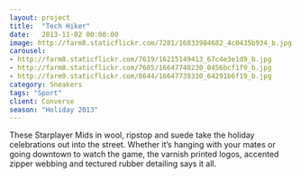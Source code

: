 ```yaml
---
layout: project
title:  "Tech Hiker"
date:   2013-11-02 00:00:00
image: http://farm8.staticflickr.com/7281/16833984682_4c0435b934_b.jpg
carousel:
- http://farm8.staticflickr.com/7619/16215149413_67c4e3e1d9_b.jpg
- http://farm8.staticflickr.com/7605/16647740230_0456bcf1f9_b.jpg
- http://farm9.staticflickr.com/8644/16647739330_64291b6f19_b.jpg
category: Sneakers
tags: "Sport"
client: Converse
season: "Holiday 2013"
---
```

These Starplayer Mids in wool, ripstop and suede take the holiday celebrations out into the street. Whether it’s hanging with your mates or going downtown to watch the game, the varnish printed logos, accented zipper webbing and tectured rubber detailing says it all. 
